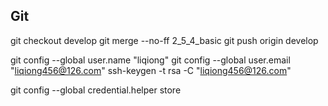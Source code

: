 ## Git

git checkout develop
git merge --no-ff 2_5_4_basic
git push origin develop



git config --global user.name "liqiong"
git config --global user.email "liqiong456@126.com"
ssh-keygen -t rsa -C "liqiong456@126.com" 


git config --global credential.helper store